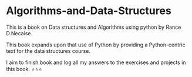 # Algorithms-and-Data-Structures

This is a book on Data structures and Algorithms using python by Rance D.Necaise.

This book expands upon that use of Python by providing a Python-centric
text for the data structures course.

I aim to finish book and log all my answers to the exercises and projects in this book.
:star::star::star:
